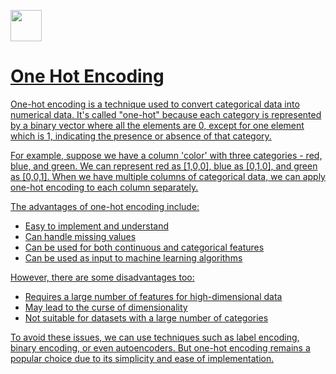 <a href="https://www.kaggle.com/code/ayushs9020/one-hot-encoder-from-scratch"><img src = "https://cdn.iconscout.com/icon/free/png-256/free-kaggle-3521526-2945029.png" width = 50>

# One Hot Encoding 
One-hot encoding is a technique used to convert categorical data into numerical data. It's called "one-hot" because each category is represented by a binary vector where all the elements are 0, except for one element which is 1, indicating the presence or absence of that category.

For example, suppose we have a column 'color' with three categories - red, blue, and green. We can represent red as [1,0,0], blue as [0,1,0], and green as [0,0,1]. When we have multiple columns of categorical data, we can apply one-hot encoding to each column separately.

The advantages of one-hot encoding include:

* Easy to implement and understand
* Can handle missing values
* Can be used for both continuous and categorical features
* Can be used as input to machine learning algorithms

However, there are some disadvantages too:

* Requires a large number of features for high-dimensional data
* May lead to the curse of dimensionality
* Not suitable for datasets with a large number of categories

To avoid these issues, we can use techniques such as label encoding, binary encoding, or even autoencoders. But one-hot encoding remains a popular choice due to its simplicity and ease of implementation.
